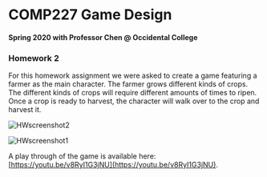 # COMP227 Game Design
#### Spring 2020 with Professor Chen @ Occidental College

### Homework 2

For this homework assignment we were asked to create a game featuring a farmer as the main character. The farmer grows different kinds of crops. The different kinds of crops will require different amounts of times to ripen. Once a crop is ready to harvest, the character will walk over to the crop and harvest it.

![HWscreenshot2](https://user-images.githubusercontent.com/33335169/79684062-78a72280-81e3-11ea-8c33-595b59c317ee.png)

![HWscreenshot1](https://user-images.githubusercontent.com/33335169/79684049-4f869200-81e3-11ea-9c6a-32e8ab130771.png)

A play through of the game is available here: [https://youtu.be/v8RyI1G3jNU](https://youtu.be/v8RyI1G3jNU).
